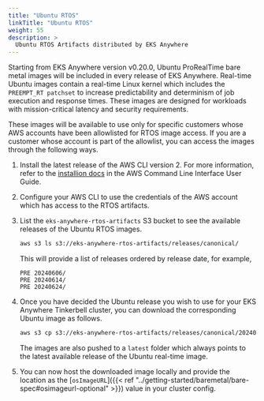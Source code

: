 ```yaml
---
title: "Ubuntu RTOS"
linkTitle: "Ubuntu RTOS"
weight: 55
description: >
  Ubuntu RTOS Artifacts distributed by EKS Anywhere
---
```


Starting from EKS Anywhere version v0.20.0, Ubuntu ProRealTime bare metal images will be included in every release of EKS Anywhere. Real-time Ubuntu images contain a real-time Linux kernel which includes the `PREEMPT_RT patchset` to increase predictability and determinism of job execution and response times. These images are designed for workloads with mission-critical latency and security requirements.

These images will be available to use only for specific customers whose AWS accounts have been allowlisted for RTOS image access. If you are a customer whose account is part of the allowlist, you can access the images through the following ways.

1. Install the latest release of the AWS CLI version 2. For more information, refer to the [installion docs](https://docs.aws.amazon.com/cli/latest/userguide/getting-started-install.html) in the AWS Command Line Interface User Guide.

2. Configure your AWS CLI to use the credentials of the AWS account which has access to the RTOS artifacts.

3. List the `eks-anywhere-rtos-artifacts` S3 bucket to see the available releases of the Ubuntu RTOS images.
    ```bash
    aws s3 ls s3://eks-anywhere-rtos-artifacts/releases/canonical/
    ```
    This will provide a list of releases ordered by release date, for example,
    ```
    PRE 20240606/
    PRE 20240614/
    PRE 20240624/
    ```

4. Once you have decided the Ubuntu release you wish to use for your EKS Anywhere Tinkerbell cluster, you can download the corresponding Ubuntu image as follows.
    ```bash
    aws s3 cp s3://eks-anywhere-rtos-artifacts/releases/canonical/20240624/artifacts/rtos/1-29/ . --recursive --exclude "*" --include "ubuntu*"
    ```
    The images are also pushed to a `latest` folder which always points to the latest available release of the Ubuntu real-time image.

5. You can now host the downloaded image locally and provide the location as the [`osImageURL`]({{< ref "../getting-started/baremetal/bare-spec#osimageurl-optional" >}}) value in your cluster config.